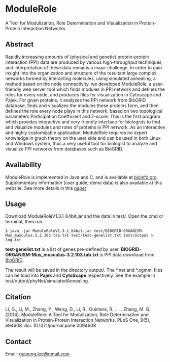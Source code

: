 ModuleRole
==========

A Tool for Modulization, Role Determination and Visualization in Protein-Protein Interaction Networks



Abstract
--------

Rapidly increasing amounts of (physical and genetic) protein-protein interaction (PPI) data are produced by various high-throughput techniques, and interpretation of these data remains a major challenge. In order to gain insight into the organization and structure of the resultant large complex networks formed by interacting molecules, using simulated annealing, a method based on the node connectivity, we developed ModuleRole, a user-friendly web server tool which finds modules in PPI network and defines the roles for every node, and produces files for visualization in Cytoscape and Pajek. For given proteins, it analyzes the PPI network from BioGRID database, finds and visualizes the modules these proteins form, and then defines the role every node plays in this network, based on two topological parameters Participation Coefficient and Z-score. This is the first program which provides interactive and very friendly interface for biologists to find and visualize modules and roles of proteins in PPI network. As an interactive and highly customizable application, ModuleRole requires no expert knowledge in graph theory on the user side and can be used in both Linux and Windows system, thus a very useful tool for biologist to analyze and visualize PPI networks from databases such as BioGRID.


Availability
------------

ModuleRole is implemented in Java and C, and is available at [bioinfo.org](http://www.bioinfo.org/modulerole/index.php). Supplementary information (user guide, demo data) is also available at this website. See more details in this [paper](http://www.plosone.org/article/info%3Adoi%2F10.1371%2Fjournal.pone.0094608)

Usage
-----
Download ModuleRoleV1.3.1_64bit.jar and the data in test/. Open the cmd or terminal, then run:

    $ java -jar ModuleRoleV1.3.1_64bit.jar test/BIOGRID-ORGANISM-Mus_musculus-3.2.103.tab.txt test/test-genelist.txt test/output > log.txt

**test-genelist.txt** is a list of genes pre-defined by user.
**BIOGRID-ORGANISM-Mus_musculus-3.2.103.tab.txt** is PPI data download from [BioGRID](http://thebiogrid.org/downloads/archives/Release%20Archive/BIOGRID-3.2.103/BIOGRID-ORGANISM-3.2.103.tab.zip).

The result will be saved in the directory output/. The *.net and *.xgmml files can be load into **Pajek** and **CytoScape** respectively. See the example in test/output/phyNet/simulatedAnnealing.


Citation
--------

Li, G., Li, M., Zhang, Y., Wang, D., Li, R., Guimera, R., . . . Zhang, M. Q. (2014). ModuleRole: A Tool for Modulization, Role Determination and Visualization in Protein-Protein Interaction Networks. PLoS One, 9(5), e94608. doi: 10.1371/journal.pone.0094608


Contact
-------

Email:  guipeng.lee@gmail.com
